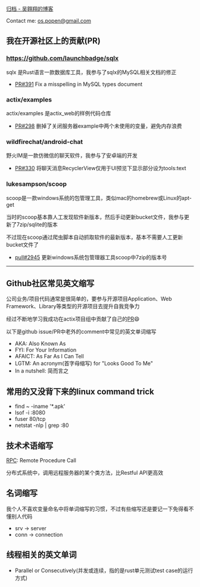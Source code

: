 [归档 - 吴翱翔的博客](/)

Contact me: os.popen@gmail.com

<!--
[我的简历](/redirect/resume.html)
原始博客站点：[pymongo.github.io](https://pymongo.github.io)
镜像1：[wuaoxiang.github.io](https://wuaoxiang.github.io)
镜像2：[aoxiangwu.github.io](https://aoxiangwu.github.io)
-->

## 我在开源社区上的贡献(PR)

### https://github.com/launchbadge/sqlx

sqlx 是Rust语言一款数据库工具，我参与了sqlx的MySQL相关文档的修正

- [PR#391](https://github.com/launchbadge/sqlx/pull/319) Fix a misspelling in MySQL types document

### actix/examples

actix/examples 是actix_web的样例代码仓库

- [PR#298](https://github.com/actix/examples/pull/298) 删掉了关闭服务器example中两个未使用的变量，避免内存浪费

### wildfirechat/android-chat

野火IM是一款仿微信的聊天软件，我参与了安卓端的开发

- [PR#330](https://github.com/wildfirechat/android-chat/pull/330) 将聊天消息RecyclerView仅用于UI预览下显示部分设为tools:text

### lukesampson/scoop

scoop是一款windows系统的包管理工具，类似mac的homebrew或Linux的apt-get

当时的scoop基本靠人工发现软件新版本，然后手动更新bucket文件，我参与更新了7zip/sqlite的版本

不过现在scoop通过爬虫脚本自动抓取软件的最新版本，基本不需要人工更新bucket文件了

- [pull#2945](https://github.com/lukesampson/scoop/pull/2945) 更新windows系统包管理器工具scoop中7zip的版本号

---

## Github社区常见英文缩写

公司业务/项目代码通常是很简单的，要参与开源项目Application、Web Framework、Library等类型的开源项目去提升自我竞争力

经过不断地学习我成功在actix项目组中贡献了自己的[PR](https://github.com/actix/examples/pull/298)😄

以下是github issue/PR中老外的comment中常见的英文单词缩写

- AKA: Also Known As
- FYI: For Your Information
- AFAICT: As Far As I Can Tell
- LGTM: An acronym(首字母缩写) for "Looks Good To Me"
- In a nutshell: 简而言之

## 常用的又没背下来的linux command trick

- find ~ -iname '*.apk'
- lsof -i :8080
- fuser 80/tcp
- netstat -nlp | grep :80

## 技术术语缩写

[RPC](https://zhuanlan.zhihu.com/p/36427583): Remote Procedure Call

分布式系统中，调用远程服务器的某个类方法，比Restful API更高效 

## 名词缩写

我个人不喜欢变量命名中将单词缩写的习惯，不过有些缩写还是要记一下免得看不懂别人代码

- srv -> server
- conn -> connection

## 线程相关的英文单词

- Parallel or Consecutively(并发或连续，指的是rust单元测试test case的运行方式)
